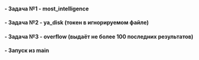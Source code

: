 #### - Задача №1 - most_intelligence
#### - Задача №2 - ya_disk (токен в игнорируемом файле)
#### - Задача №3 - overflow (выдаёт не более 100 последних результатов)
#### - Запуск из main
